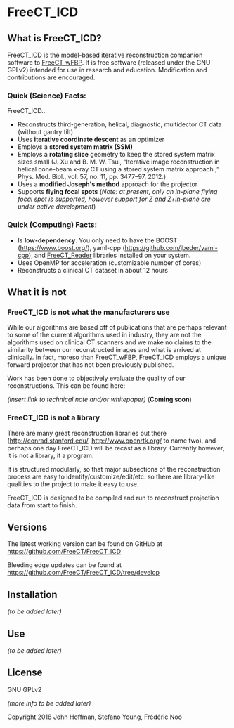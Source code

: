 # FreeCT_ICD

## What is FreeCT_ICD?

FreeCT\_ICD is the model-based iterative reconstruction companion software to [FreeCT\_wFBP](https://github.com/FreeCT/FreeCT_wFBP).  It is free software (released under the GNU GPLv2) intended for use in research and education.  Modification and contributions are encouraged.

### Quick (Science) Facts:

FreeCT_ICD...

* Reconstructs third-generation, helical, diagnostic, multidector CT data (without gantry tilt)
* Uses **iterative coordinate descent** as an optimizer
* Employs a **stored system matrix (SSM)** 
* Employs a **rotating slice** geometry to keep the stored system matrix sizes small (J. Xu and B. M. W. Tsui, “Iterative image reconstruction in helical cone-beam x-ray CT using a stored system matrix approach.,” Phys. Med. Biol., vol. 57, no. 11, pp. 3477–97, 2012.)
* Uses a **modified Joseph's method** approach for the projector
* Supports **flying focal spots** (*Note: at present, only an in-plane flying focal spot is supported, however support for Z and Z+in-plane are under active development*)

### Quick (Computing) Facts:

* Is **low-dependency**.  You only need to have the BOOST (https://www.boost.org/), yaml-cpp (https://github.com/jbeder/yaml-cpp), and [FreeCT_Reader](https://github.com/FreeCT/FreeCT_Reader) libraries installed on your system.
* Uses OpenMP for acceleration (customizable number of cores)
* Reconstructs a clinical CT dataset in about 12 hours

## What it is not

### FreeCT_ICD is not what the manufacturers use

While our algorithms are based off of publications that are perhaps relevant to some of the current algorithms used in industry, they are not the algorithms used on clinical CT scanners and we make no claims to the similarity between our reconstructed images and what is arrived at clinically. In fact, moreso than FreeCT\_wFBP, FreeCT\_ICD employs a unique forward projector that has not been previously published.

Work has been done to objectively evaluate the quality of our reconstructions.  This can be found here:

*(insert link to technical note and/or whitepaper)* (**Coming soon**)

### FreeCT_ICD is not a library

There are many great reconstruction libraries out there (http://conrad.stanford.edu/, http://www.openrtk.org/ to name two), and perhaps one day FreeCT_ICD will be recast as a library.  Currently however, it is not a library, it a program.

It is structured modularly, so that major subsections of the reconstruction process are easy to identify/customize/edit/etc. so there are library-like qualities to the project to make it easy to use.

FreeCT_ICD is designed to be compiled and run to reconstruct projection data from start to finish.

## Versions

The latest working version can be found on GitHub at https://github.com/FreeCT/FreeCT_ICD

Bleeding edge updates can be found at https://github.com/FreeCT/FreeCT_ICD/tree/develop

## Installation

*(to be added later)*

## Use

*(to be added later)*

## License

GNU GPLv2

*(more info to be added later)*

Copyright 2018 John Hoffman, Stefano Young, Frédéric Noo
